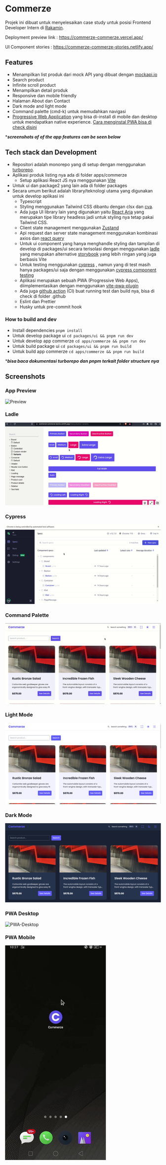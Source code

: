 # Commerze

Projek ini dibuat untuk menyelesaikan case study untuk posisi Frontend Developer Intern di [Rakamin](https://www.rakamin.com/).

Deployment preview link : https://commerze-commerze.vercel.app/ 

UI Component stories : https://commerze-commerze-stories.netlify.app/

## Features

- Menampilkan list produk dari mock API yang dibuat dengan [mockapi.io](https://mockapi.io/)
- Search product
- Infinite scroll product
- Menampilkan detail produk
- Responsive dan mobile friendly
- Halaman About dan Contact
- Dark mode and light mode
- Command palette (cmd-k) untuk memudahkan navigasi
- [Progressive Web Application](https://web.dev/what-are-pwas/) yang bisa di-install di mobile dan desktop untuk mendapatkan native experience. [Cara menginstal PWA bisa di check disini](https://support.google.com/chrome/answer/9658361?hl=en&co=GENIE.Platform=Desktop)

\***_screenshots of of the app features can be seen below_**

## Tech stack dan Development

- Repositori adalah monorepo yang di setup dengan menggunakan [turborepo](https://turbo.build/repo/docs).
- Aplikasi produk listing nya ada di folder apps/commerze
  - Setup aplikasi React JS nya menggunakan [Vite](https://vitejs.dev/)
- Untuk ui dan package2 yang lain ada di folder packages
- Secara umum berikut adalah library/teknologi utama yang digunakan untuk develop aplikasi ini
  - Typescript
  - Styling menggunakan Tailwind CSS dibantu dengan clsx dan [cva](https://www.npmjs.com/package/class-variance-authority).
  - Ada juga UI library lain yang digunakan yaitu [React Aria](https://react-spectrum.adobe.com/react-aria/) yang merupakan tipe library headless jadi untuk styling nya tetap pakai Tailwind CSS.
  - Client state management menggunakan [Zustand](https://github.com/pmndrs/zustand)
  - Api request dan server state management menggunakan kombinasi axios dan [react query](https://react-query-v3.tanstack.com/)
  - Untuk ui component yang hanya menghandle styling dan tampilan di develop di packages/ui secara terisolasi dengan menggunakan [ladle](https://ladle.dev/) yang merupakan alternative [storybook](https://storybook.js.org/) yang lebih ringan yang juga berbasis Vite
  - Untuk testing menggunakan [cypress](https://www.cypress.io/) , namun yang di test masih hanya packages/ui saja dengan menggunakan [cypress component testing](https://docs.cypress.io/guides/component-testing/overview)
  - Aplikasi merupakan sebuah PWA (Progressive Web Apps), diimplementasikan dengan menggunakan [vite-pwa-plugin](https://github.com/vite-pwa/vite-plugin-pwa)
  - Ada juga [github action](https://github.com/features/actions) (CI) buat running test dan build nya, bisa di check di folder .github
  - Eslint dan Prettier
  - Husky untuk pre-commit hook

### How to build and dev

- Install dependencies
  `pnpm install`
- Untuk develop package ui
  `cd packages/ui && pnpm run dev`
- Untuk develop app commerze
  `cd apps/commerze && pnpm run dev`
- Untuk build package ui
  `cd packages/ui && pnpm run build`
- Untuk build app commerze
  `cd apps/commerze && pnpm run build`

\***_bisa baca dokumentasi turborepo dan pnpm terkait folder structure nya_**

## Screenshots

### App Preview
![Preview](/screenshots/preview.gif)

### Ladle 
![Ladle](/screenshots/ladle-demo.gif)

### Cypress
![Cypress](/screenshots/cypress-demo.gif)

### Command Palette
![CMDK](/screenshots/cmdk.gif)

### Light Mode
![Light-Mode](/screenshots/light-mode.png)

### Dark Mode
![Dark-Mode](/screenshots/dark-mode.png)

### PWA Desktop
![PWA-Desktop](/screenshots/pwa-desktop.gif)

### PWA Mobile
![PWA-Mobile](/screenshots/pwa-mobile.gif)

